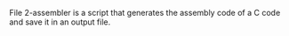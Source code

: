 File 2-assembler is a script that generates the assembly code of a C code and save it in an output file.
